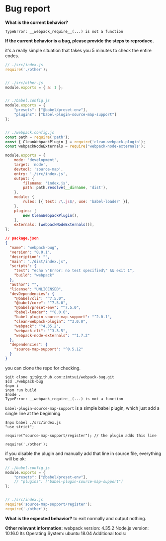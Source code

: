<!-- Please don't delete this template because we'll close your issue -->
<!-- Before creating an issue please make sure you are using the latest version of webpack. -->

# Bug report

<!-- Please ask questions on StackOverflow or the webpack Gitter. -->
<!-- https://stackoverflow.com/questions/ask?tags=webpack -->
<!-- https://gitter.im/webpack/webpack -->
<!-- Issues which contain questions or support requests will be closed. -->

**What is the current behavior?**
```shell
TypeError: __webpack_require__(...) is not a function
```

**If the current behavior is a bug, please provide the steps to reproduce.**

it's a really simple situation that takes you 5 minutes to check the entire codes.

```js
// ./src/index.js
require('./other');


// ./src/other.js
module.exports = { a: 1 };


// ./babel.config.js
module.exports = {
    "presets": ["@babel/preset-env"],
    "plugins": ["babel-plugin-source-map-support"]
};


// ./webpack.config.js
const path = require('path');
const { CleanWebpackPlugin } = require('clean-webpack-plugin');
const webpackNodeExternals = require('webpack-node-externals');

module.exports = {
    mode: 'development',
    target: 'node',
    devtool: 'source-map',
    entry: './src/index.js',
    output: {
        filename: 'index.js',
        path: path.resolve(__dirname, 'dist'),
    },
    module: {
        rules: [{ test: /\.js$/, use: 'babel-loader' }],
    },
    plugins: [
        new CleanWebpackPlugin(),
    ],
    externals: [webpackNodeExternals()],
};
```

```json
// package.json
{
  "name": "webpack-bug",
  "version": "0.0.1",
  "description": "",
  "main": "./dist/index.js",
  "scripts": {
    "test": "echo \"Error: no test specified\" && exit 1",
    "build": "webpack"
  },
  "author": "",
  "license": "UNLICENSED",
  "devDependencies": {
    "@babel/cli": "^7.5.0",
    "@babel/core": "^7.5.0",
    "@babel/preset-env": "^7.5.0",
    "babel-loader": "^8.0.6",
    "babel-plugin-source-map-support": "^2.0.1",
    "clean-webpack-plugin": "^3.0.0",
    "webpack": "^4.35.2",
    "webpack-cli": "^3.3.5",
    "webpack-node-externals": "^1.7.2"
  },
  "dependencies": {
    "source-map-support": "^0.5.12"
  }
}
```

you can clone the repo for checking.

```shell
$git clone git@github.com:zimtsui/webpack-bug.git
$cd ./webpack-bug
$npm i
$npm run build
$node .
TypeError: __webpack_require__(...) is not a function
```

`babel-plugin-source-map-support` is a simple babel plugin, which just add a single line at the beginning.

```shell
$npx babel ./src/index.js
"use strict";

require("source-map-support/register"); // the plugin adds this line

require('./other');
```

if you disable the plugin and manually add that line in source file, everything will be ok:

```js
// ./babel.config.js
module.exports = {
    "presets": ["@babel/preset-env"],
    // "plugins": ["babel-plugin-source-map-support"]
};


// ./src/index.js
require('source-map-support/register');
require('./other');
```


<!-- A great way to do this is to provide your configuration via a GitHub repository -->
<!-- The most helpful is a minimal reproduction with instructions on how to reproduce -->
<!-- Repositories with too many files or large `webpack.config.js` files are not suitable -->
<!-- Please only add small code snippets directly into this issue -->
<!-- https://gist.github.com is a good place for longer code snippets -->
<!-- If your issue is caused by a plugin or loader, please create an issue on the loader/plugin repository instead -->

**What is the expected behavior?**
to exit normally and output nothing.

<!-- "It should work" is not a helpful explanation -->
<!-- Explain exactly how it should behave -->

**Other relevant information:**
webpack version:  4.35.2
Node.js version: 10.16.0 lts
Operating System: ubuntu 18.04
Additional tools:

